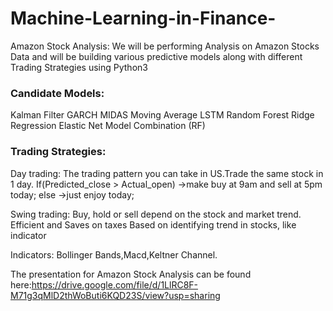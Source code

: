 # Machine-Learning-in-Finance-

Amazon Stock Analysis: We will be performing Analysis on Amazon Stocks Data and will be building various predictive models along with different Trading Strategies using Python3

### Candidate Models: 

Kalman Filter
GARCH
MIDAS
Moving Average
LSTM
Random Forest
Ridge Regression
Elastic Net
Model Combination (RF)

 ### Trading Strategies:

Day trading: The trading pattern you can take in US.Trade the same stock in 1 day. If(Predicted_close > Actual_open) ->make buy at 9am and sell at 5pm today; else ->just enjoy today;

Swing trading: Buy, hold or sell depend on the stock and market trend. Efficient and Saves on taxes Based on identifying trend in stocks, like indicator

Indicators: Bollinger Bands,Macd,Keltner Channel.

The presentation for Amazon Stock Analysis can be found here:https://drive.google.com/file/d/1LlRC8F-M71g3qMlD2thWoButi6KQD23S/view?usp=sharing
